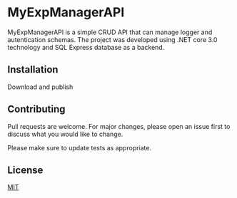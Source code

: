 # MyExpManagerAPI
MyExpManagerAPI is a simple CRUD API that can manage logger and autentication schemas.
The project was developed using .NET core 3.0 technology and SQL Express database as a backend.

## Installation

Download and publish


## Contributing
Pull requests are welcome. For major changes, please open an issue first to discuss what you would like to change.

Please make sure to update tests as appropriate.

## License
[MIT](https://choosealicense.com/licenses/mit/)
